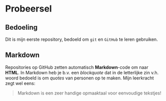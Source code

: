 # Probeersel

## Bedoeling
Dit is mijn eerste repository, bedoeld om `git` en `GitHub` te leren gebruiken.

## Markdown
Repositories op GitHub zetten automatisch **Markdown**-code om naar 
**HTML**.
In Markdown heb je b.v. een *blockquote* dat in de letterlijke zin v.h. woord bedoeld is om *quotes* van personen op te maken.
Mijn leerkracht zegt wel eens:
> Markdown is een zeer handige opmaaktaal voor eenvoudige tekstjes!
